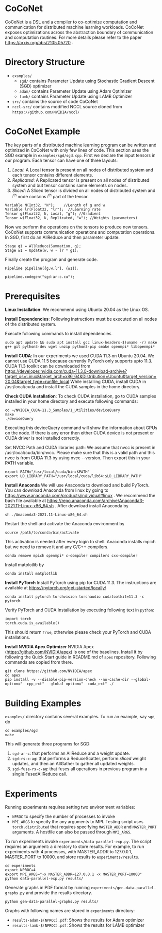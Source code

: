 # CoCoNet

CoCoNet is a DSL and a compiler to co-optimize computation and communication for distributed machine learning workloads.
CoCoNet exposes optimizations across the abstraction boundary of communication and computation routines.
For more details please refer to the paper https://arxiv.org/abs/2105.05720 .

# Directory Structure
* `examples/` 
    * `sgd/` contains Parameter Update using Stochastic Gradient Descent (SGD) optimizer
    * `adam/` contains Parameter Update using Adam Optimizer
    * `lamb/` contains Parameter Update using LAMB Optimizer
* `src/` contains the source of code CoCoNet
* `nccl-src/` contains modified NCCL source cloned from `https://github.com/NVIDIA/nccl/`

# CoCoNet Example
The key parts of a distributed machine learning program can be written and optimized in CoCoNet with only few lines of code. This section uses the SGD example in `examples/sgd/sgd.cpp`. 
First we declare the input tensors in our program.
Each tensor can have one of three layouts:
1. <i>Local</i>: A Local tensor is present on all nodes of distributed system and each tensor contains different elements.
2. <i>Replicated</i>: A Replicated tensor is present on all nodes of distributed system and but tensor contains same elements on nodes.
3. <i>Sliced</i>: A Sliced tensor is divided on all nodes of distributed system and i<sup>th</sup> node contains i<sup>th</sup> part of the tensor.

```
Variable N(Int32, "N");    //Length of g and w
Variable lr(Float32, "lr");  //Learning rate
Tensor g(Float32, N, Local, "g"); //Gradient
Tensor w(Float32, N, Replicated, "w"); //Weights (parameters)
```

Now we perform the operations on the tensors to produce new tensors.
CoCoNet supports communication operations and computation operations.
In SGD, first do an AllReduce and then parameter update.
```
Stage g1 = AllReduce(Summation, g);
Stage w1 = Update(w, w - lr * g1);
```

Finally create the program and generate code.
```
Pipeline pipeline({g,w,lr}, {w1});

pipeline.codegen("sgd-ar-c.cu");
```

# Prerequisites

<b>Linux Installation</b>: We recommend using Ubuntu 20.04 as the Linux OS.

<b>Install Dependencies</b>: Following instructions must be executed on all nodes of the distributed system.

Execute following commands to install dependencies.
```
sudo apt update && sudo apt install gcc linux-headers-$(uname -r) make g++ git python3-dev wget unzip python3-pip cmake openmpi* libopenmpi*
```

<b>Install CUDA</b>: In our experiments we used CUDA 11.3 on Ubuntu 20.04. We cannot use CUDA 11.5 because currently PyTorch only supports upto 11.3. CUDA 11.3 toolkit can be downloaded from https://developer.nvidia.com/cuda-11.3.0-download-archive?target_os=Linux&target_arch=x86_64&Distribution=Ubuntu&target_version=20.04&target_type=runfile_local
While installing CUDA, install CUDA in /usr/local/cuda and install the CUDA samples in the home directory. 

<b>Check CUDA Installation</b>: To check CUDA installation, go to CUDA samples installed in your home directory and execute following commands:
```
cd ~/NVIDIA_CUDA-11.3_Samples/1_Utilities/deviceQuery
make
./deviceQuery
```

Executing this deviceQuery command will show the information about GPUs on the node. If there is any error then either CUDA device is not present or CUDA driver is not installed correctly.

Set NVCC Path and CUDA libraries path: We assume that nvcc is present in /usr/local/cuda/bin/nvcc. Please make sure that this is a valid path and this nvcc is from CUDA 11.3 by using nvcc --version. Then export this in your PATH variable.
```
export PATH="/usr/local/cuda/bin:$PATH"
export LD_LIBRARY_PATH="/usr/local/cuda/lib64:$LD_LIBRARY_PATH"
```

<b>Install Anaconda</b> We will use Anaconda to download and build PyTorch. You can download Anaconda from linux by going to https://www.anaconda.com/products/individual#linux . We recommend the bash file available at https://repo.anaconda.com/archive/Anaconda3-2021.11-Linux-x86_64.sh .
After download install Anaconda by
```
sh ./Anaconda3-2021.11-Linux-x86_64.sh
```
Restart the shell and activate the Anaconda environment by
```
source /path/to/conda/bin/activate 
```
This activation is needed after every login to shell.
Anaconda installs mpich but we need to remove it and any C/C++ compilers.
```
conda remove mpich openmpi* c-compiler compilers cxx-compiler
```
Install matplotlib by
```
conda install matplotlib
```

<b>Install PyTorch</b> Install PyTorch using pip for CUDA 11.3. The instructions are available at https://pytorch.org/get-started/locally/
```
conda install pytorch torchvision torchaudio cudatoolkit=11.3 -c pytorch
```

Verify PyTorch and CUDA Installation by executing following text in `python`:
```
import torch
torch.cuda.is_available()
```
This should return `True`, otherwise please check your PyTorch and CUDA installations.

<b>Install NVIDIA Apex Optimizer</b> NVIDIA Apex (https://github.com/NVIDIA/apex) is one of the baselines. Install it by following the Quick Start guide in README.md of `apex` repository. Following commands are copied from there.

```
git clone https://github.com/NVIDIA/apex
cd apex
pip install -v --disable-pip-version-check --no-cache-dir --global-option="--cpp_ext" --global-option="--cuda_ext" ./
```

# Building Examples

`examples/` directory contains several examples. To run an example, say `sgd`, do
```
cd examples/sgd
make 
```
This will generate three programs for SGD: 
1. `sgd-ar-c`: that performs an AllReduce and a weight update.
2. `sgd-rs-c-ag`: that performs a ReduceScatter, perform <i>sliced</i> weight updates, and then an AllGather to gather all updated weights.
3. `sgd-fuse-rs-c-ag`: that fuses all operations in previous program in a single FusedAllReduce call.

# Experiments

Running experiments requires setting two environment variables:
* `NPROC` to specify the number of processes to invoke
* `MPI_ARGS` to specify the any arguments to MPI. Testing script uses `torch.distributed` that requires specifying `MASTER_ADDR` and `MASTER_PORT` arguments. A hostfile can also be passed through `MPI_ARGS`.

To run experiments invoke `experiments/data-parallel-exp.py`. The script requires an argument: a directory to store results. 
For example, to run experiments with 4 processes, with MASTER_ADDR to 127.0.0.1, MASTER_PORT to 10000, and store results to `experiments/results`.

```
cd experiments
export NPROC=4
export MPI_ARGS="-x MASTER_ADDR=127.0.0.1 -x MASTER_PORT=10000"
python data-parallel-exp.py results/
```

Generate graphs in PDF format by running `experiments/gen-data-parallel-graphs.py` and provide the results directory.

```
python gen-data-parallel-graphs.py results/
```

Graphs with following names are stored in `experiments` directory:
* `results-adam-$(NPROC).pdf`: Shows the results for Adam optimizer
* `results-lamb-$(NPROC).pdf`: Shows the results for LAMB optimizer